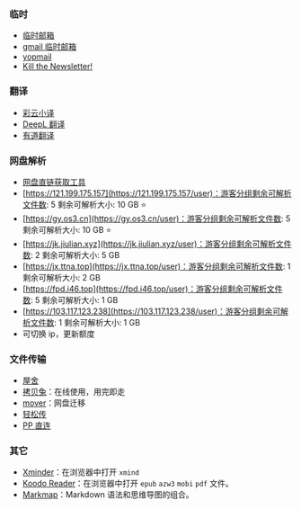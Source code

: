 ### 临时

- [临时邮箱](https://www.linshiyouxiang.net/)
- [gmail 临时邮箱](https://www.emailnator.com/)
- [yopmail](http://www.yopmail.com/zh/)
- [Kill the Newsletter!](https://kill-the-newsletter.com/)

### 翻译

- [彩云小译](https://fanyi.caiyunapp.com/#/)
- [DeepL 翻译](https://www.deepl.com/translator)
- [有道翻译](https://fanyi.youdao.com/index.html#/)

### 网盘解析

- [网盘直链获取工具](https://link.gimhoy.com/)
- [https://121.199.175.157](https://121.199.175.157/user)：游客分组剩余可解析文件数: 5 剩余可解析大小: 10 GB ⭐
- [https://gy.os3.cn](https://gy.os3.cn/user)：游客分组剩余可解析文件数: 5 剩余可解析大小: 10 GB ⭐
- [https://jk.jiulian.xyz](https://jk.jiulian.xyz/user)：游客分组剩余可解析文件数: 2 剩余可解析大小: 5 GB
- [https://jx.ttna.top](https://jx.ttna.top/user)：游客分组剩余可解析文件数: 1 剩余可解析大小: 2 GB
- [https://fpd.i46.top](https://fpd.i46.top/user)：游客分组剩余可解析文件数: 5 剩余可解析大小: 1 GB
- [https://103.117.123.238](https://103.117.123.238/user)：游客分组剩余可解析文件数: 1 剩余可解析大小: 1 GB
- 可切换 ip，更新额度

### 文件传输

- [屋舍](https://www.uhsea.com/)
- [拷贝兔](https://cp.anyknew.com/)：在线使用，用完即走
- [mover](https://app.mover.io/)：网盘迁移
- [轻松传](https://easychuan.cn/)
- [PP 直连](https://www.ppzhilian.com/)

### 其它

- [Xminder](https://xiaojuzi.fun/Xminder/edit.html)：在浏览器中打开 `xmind`
- [Koodo Reader](https://web.koodoreader.com/#/manager/empty)：在浏览器中打开 `epub` `azw3` `mobi` `pdf` 文件。
- [Markmap](https://markmap.js.org/)：Markdown 语法和思维导图的组合。
